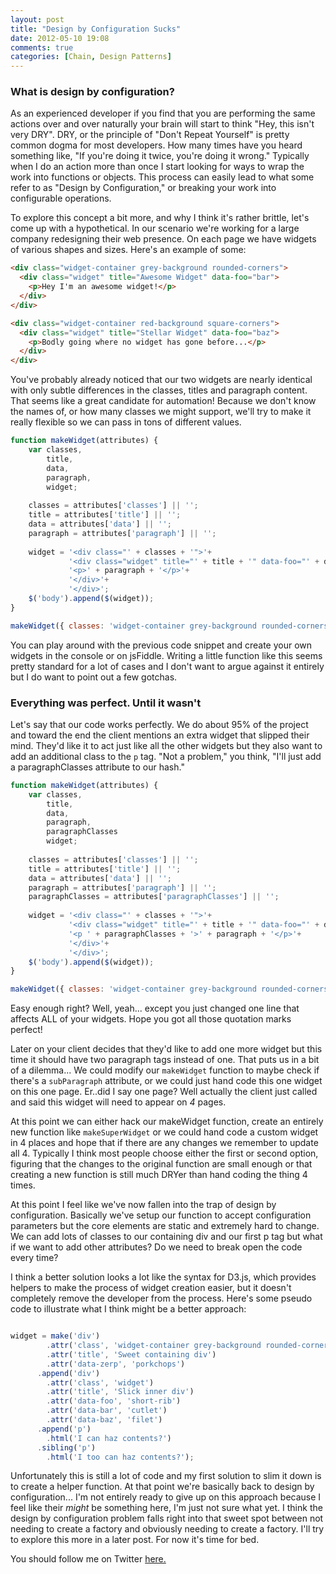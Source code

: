 ```yaml
---
layout: post
title: "Design by Configuration Sucks"
date: 2012-05-10 19:08
comments: true
categories: [Chain, Design Patterns]
---
```


### What is design by configuration?

As an experienced developer if you find that you are performing the same actions over and over naturally your brain will start to think "Hey, this isn't very DRY". DRY, or the principle of "Don't Repeat Yourself" is pretty common dogma for most developers. How many times have you heard something like, "If you're doing it twice, you're doing it wrong." Typically when I do an action more than once I start looking for ways to wrap the work into functions or objects. This process can easily lead to what some refer to as "Design by Configuration," or breaking your work into configurable operations.

<!--more-->

To explore this concept a bit more, and why I think it's rather brittle, let's come up with a hypothetical. In our scenario we're working for a large company redesigning their web presence. On each page we have widgets of various shapes and sizes. Here's an example of some:

```html
<div class="widget-container grey-background rounded-corners">
  <div class="widget" title="Awesome Widget" data-foo="bar">
    <p>Hey I'm an awesome widget!</p>
  </div>
</div>

<div class="widget-container red-background square-corners">
  <div class="widget" title="Stellar Widget" data-foo="baz">
    <p>Bodly going where no widget has gone before...</p>
  </div>
</div>
```
You've probably already noticed that our two widgets are nearly identical with only subtle differences in the classes, titles and paragraph content. That seems like a great candidate for automation! Because we don't know the names of, or how many classes we might support, we'll try to make it really flexible so we can pass in tons of different values.

```javascript
function makeWidget(attributes) {
    var classes,
        title,
        data,
        paragraph,
        widget;
    
    classes = attributes['classes'] || '';
    title = attributes['title'] || '';
    data = attributes['data'] || '';
    paragraph = attributes['paragraph'] || '';
    
    widget = '<div class="' + classes + '">'+
             '<div class="widget" title="' + title + '" data-foo="' + data + '">'+
             '<p>' + paragraph + '</p>'+
             '</div>'+
             '</div>';
    $('body').append($(widget));
}

makeWidget({ classes: 'widget-container grey-background rounded-corners', title: 'Hello World!', data: 'ribeye', paragraph: 'Neato paragraph!'});
```

You can play around with the previous code snippet and create your own widgets in the console or on jsFiddle. Writing a little function like this seems pretty standard for a lot of cases and I don't want to argue against it entirely but I do want to point out a few gotchas.

### Everything was perfect. Until it wasn't

Let's say that our code works perfectly. We do about 95% of the project and toward the end the client mentions an extra widget that slipped their mind. They'd like it to act just like all the other widgets but they also want to add an additional class to the `p` tag. "Not a problem," you think, "I'll just add a paragraphClasses attribute to our hash."

```javascript
function makeWidget(attributes) {
    var classes,
        title,
        data,
        paragraph,
        paragraphClasses
        widget;
    
    classes = attributes['classes'] || '';
    title = attributes['title'] || '';
    data = attributes['data'] || '';
    paragraph = attributes['paragraph'] || '';
    paragraphClasses = attributes['paragraphClasses'] || '';
    
    widget = '<div class="' + classes + '">'+
             '<div class="widget" title="' + title + '" data-foo="' + data + '">'+
             '<p ' + paragraphClasses + '>' + paragraph + '</p>'+
             '</div>'+
             '</div>';
    $('body').append($(widget));
}

makeWidget({ classes: 'widget-container grey-background rounded-corners', title: 'Hello World!', data: 'ribeye', paragraph: 'Neato paragraph!'});
```

Easy enough right? Well, yeah... except you just changed one line that affects ALL of your widgets. Hope you got all those quotation marks perfect!

Later on your client decides that they'd like to add one more widget but this time it should have two paragraph tags instead of one. That puts us in a bit of a dilemma... We could modify our `makeWidget` function to maybe check if there's a `subParagraph` attribute, or we could just hand code this one widget on this one page. Er..did I say one page? Well actually the client just called and said this widget will need to appear on *4* pages.

At this point we can either hack our makeWidget function, create an entirely new function like `makeSuperWidget` or we could hand code a custom widget in 4 places and hope that if there are any changes we remember to update all 4. Typically I think most people choose either the first or second option, figuring that the changes to the original function are small enough or that creating a new function is still much DRYer than hand coding the thing 4 times.

At this point I feel like we've now fallen into the trap of design by configuration. Basically we've setup our function to accept configuration parameters but the core elements are static and extremely hard to change. We can add lots of classes to our containing div and our first p tag but what if we want to add other attributes? Do we need to break open the code every time?

I think a better solution looks a lot like the syntax for D3.js, which provides helpers to make the process of widget creation easier, but it doesn't completely remove the developer from the process. Here's some pseudo code to illustrate what I think might be a better approach:

```javascript

widget = make('div')
        .attr('class', 'widget-container grey-background rounded-corners')
        .attr('title', 'Sweet containing div')
        .attr('data-zerp', 'porkchops')
      .append('div')
        .attr('class', 'widget')
        .attr('title', 'Slick inner div')
        .attr('data-foo', 'short-rib')
        .attr('data-bar', 'cutlet')
        .attr('data-baz', 'filet')
      .append('p')
        .html('I can haz contents?')
      .sibling('p')
        .html('I too can haz contents?');
```

Unfortunately this is still a lot of code and my first solution to slim it down is to create a helper function. At that point we're basically back to design by configuration... I'm not entirely ready to give up on this approach because I feel like their *might* be something here, I'm just not sure what yet. I think the design by configuration problem falls right into that sweet spot between not needing to create a factory and obviously needing to create a factory. I'll try to explore this more in a later post. For now it's time for bed.

You should follow me on Twitter [here.](http://twitter.com/rob_dodson)